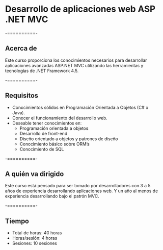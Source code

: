 # Desarrollo de aplicaciones web ASP .NET MVC

-==========-

## Acerca de

Este curso proporciona los conocimientos necesarios para desarrollar aplicaciones avanzadas ASP.NET MVC utilizando las herramientas y tecnologías de .NET Framework 4.5.

-==========-

## Requisitos

* Conocimientos sólidos en Programación Orientada a Objetos (C# o Java).
* Conocer el funcionamiento del desarrollo web.
* Deseable tener conocimientos en:
  - Programación orientada a objetos
  - Desarrollo de front-end
  - Diseño orientado a objetos y patrones de diseño
  - Conocimiento básico sobre ORM’s
  - Conocimiento de SQL

-==========-

## A quién va dirigido

Este curso está pensado para ser tomado por desarrolladores con 3 a 5 años de experiencia desarrollando aplicaciones web. Y un año al menos de experiencia desarrollando bajo el patrón MVC.

-==========-

## Tiempo

* Total de horas: 40 horas
* Horas/sesión: 4 horas
* Sesiones: 10 sesiones
